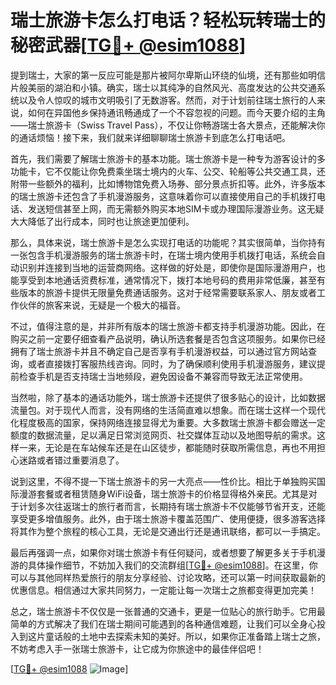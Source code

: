 # 瑞士旅游卡怎么打电话？轻松玩转瑞士的秘密武器[[TG💪+ @esim1088](https://t.me/s/esim1088)]

提到瑞士，大家的第一反应可能是那片被阿尔卑斯山环绕的仙境，还有那些如明信片般美丽的湖泊和小镇。确实，瑞士以其纯净的自然风光、高度发达的公共交通系统以及令人惊叹的城市文明吸引了无数游客。然而，对于计划前往瑞士旅行的人来说，如何在异国他乡保持通讯畅通成了一个不容忽视的问题。而今天要介绍的主角——瑞士旅游卡（Swiss Travel Pass），不仅让你畅游瑞士各大景点，还能解决你的通话烦恼！接下来，我们就来详细聊聊瑞士旅游卡到底怎么打电话吧。

首先，我们需要了解瑞士旅游卡的基本功能。瑞士旅游卡是一种专为游客设计的多功能卡，它不仅能让你免费乘坐瑞士境内的火车、公交、轮船等公共交通工具，还附带一些额外的福利，比如博物馆免费入场券、部分景点折扣等。此外，许多版本的瑞士旅游卡还包含了手机漫游服务，这意味着你可以直接使用自己的手机拨打电话、发送短信甚至上网，而无需额外购买本地SIM卡或办理国际漫游业务。这无疑大大降低了出行成本，同时也让旅途更加便利。

那么，具体来说，瑞士旅游卡是怎么实现打电话的功能呢？其实很简单，当你持有一张包含手机漫游服务的瑞士旅游卡时，在瑞士境内使用手机拨打电话，系统会自动识别并连接到当地的运营商网络。这样做的好处是，即使你是国际漫游用户，也能享受到本地通话资费标准，通常情况下，拨打本地号码的费用非常低廉，甚至有些版本的旅游卡提供无限量免费通话服务。这对于经常需要联系家人、朋友或者工作伙伴的旅客来说，无疑是一个极大的福音。

不过，值得注意的是，并非所有版本的瑞士旅游卡都支持手机漫游功能。因此，在购买之前一定要仔细查看产品说明，确认所选套餐是否包含这项服务。如果你已经拥有了瑞士旅游卡并且不确定自己是否享有手机漫游权益，可以通过官方网站查询，或者直接拨打客服热线咨询。同时，为了确保顺利使用手机漫游服务，建议提前检查手机是否支持瑞士当地频段，避免因设备不兼容而导致无法正常使用。

当然啦，除了基本的通话功能外，瑞士旅游卡还提供了很多贴心的设计，比如数据流量包。对于现代人而言，没有网络的生活简直难以想象。而在瑞士这样一个现代化程度极高的国家，保持网络连接显得尤为重要。大多数瑞士旅游卡都会赠送一定额度的数据流量，足以满足日常浏览网页、社交媒体互动以及地图导航的需求。这样一来，无论是在车站候车还是在山区徒步，都能随时获取所需信息，再也不用担心迷路或者错过重要消息了。

说到这里，不得不提一下瑞士旅游卡的另一大亮点——性价比。相比于单独购买国际漫游套餐或者租赁随身WiFi设备，瑞士旅游卡的价格显得格外亲民。尤其是对于计划多次往返瑞士的旅行者而言，长期持有瑞士旅游卡不仅能够节省开支，还能享受更多增值服务。此外，由于瑞士旅游卡覆盖范围广、使用便捷，很多游客选择将其作为整个旅程的核心工具，无论是交通出行还是通讯联络，都可以一手搞定。

最后再强调一点，如果你对瑞士旅游卡有任何疑问，或者想要了解更多关于手机漫游的具体操作细节，不妨加入我们的交流群组[[TG💪+ @esim1088](https://t.me/s/esim1088)]。在这里，你可以与其他同样热爱旅行的朋友分享经验、讨论攻略，还可以第一时间获取最新的优惠信息。相信通过大家共同努力，一定能让每一次瑞士之旅都变得更加完美！

总之，瑞士旅游卡不仅仅是一张普通的交通卡，更是一位贴心的旅行助手。它用最简单的方式解决了我们在瑞士期间可能遇到的各种通信难题，让我们可以全身心投入到这片童话般的土地中去探索未知的美好。所以，如果你正准备踏上瑞士之旅，不妨考虑入手一张瑞士旅游卡，让它成为你旅途中的最佳伴侣吧！

[[TG💪+ @esim1088](https://t.me/s/esim1088) ![Image](https://i.postimg.cc/4NQfJmqS/Snipaste-2025-05-13-00-14-12.png)]